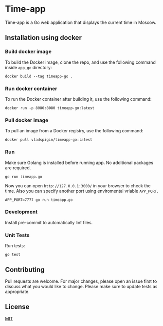 # Time-app

Time-app is a Go web application that displays the current time in Moscow.

## Installation using docker
### Build docker image
To build the Docker image, clone the repo, and use the following command inside `app_go` directory:
```
docker build --tag timeapp-go .
```
### Run docker container
To run the Docker container after building it, use the following command:
```
docker run -p 8080:8080 timeapp-go:latest
```
### Pull docker image
To pull an image from a Docker registry, use the following command:
```
docker pull vladspigin/timeapp-go:latest
```

### Run
Make sure Golang is installed before running app. No additional packages are required.
```
go run timeapp.go
```
Now you can open `http://127.0.0.1:3000/` in your browser to check the time. Also you can specify another port using enviromental vriable `APP_PORT`.
```
APP_PORT=7777 go run timeapp.go
```

### Development

Install pre-commit to automatically lint files.

### Unit Tests
Run tests:
```
go test
```

## Contributing

Pull requests are welcome. For major changes, please open an issue first to discuss what you would like to change.
Please make sure to update tests as appropriate.

## License

[MIT](https://choosealicense.com/licenses/mit/)
